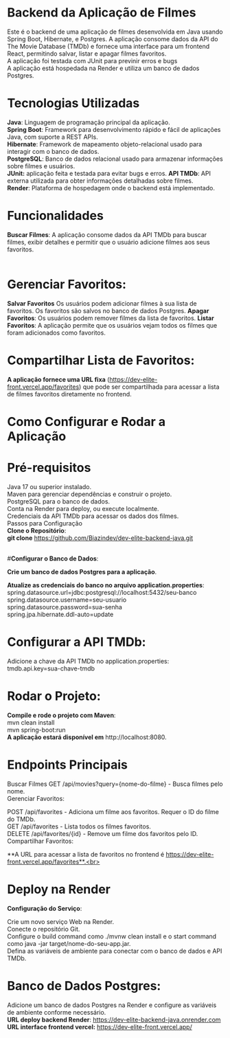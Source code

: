 # **Backend da Aplicação de Filmes**<br>
Este é o backend de uma aplicação de filmes desenvolvida em Java usando Spring Boot, Hibernate, e Postgres. A aplicação consome dados da API do The Movie Database (TMDb) e fornece uma interface para um frontend React, permitindo salvar, listar e apagar filmes favoritos.<br>
A aplicação foi testada com JUnit para previnir erros e bugs<br>
 A aplicação está hospedada na Render e utiliza um banco de dados Postgres.

# **Tecnologias Utilizadas**<br>
**Java**: Linguagem de programação principal da aplicação. <br>
**Spring Boot**: Framework para desenvolvimento rápido e fácil de aplicações Java, com suporte a REST APIs.<br>
**Hibernate**: Framework de mapeamento objeto-relacional usado para interagir com o banco de dados.<br>
**PostgreSQL**: Banco de dados relacional usado para armazenar informações sobre filmes e usuários.<br>
**JUnit:** aplicação feita e testada para evitar bugs e erros.
**API TMDb**: API externa utilizada para obter informações detalhadas sobre filmes.<br>
**Render**: Plataforma de hospedagem onde o backend está implementado.<br>
# **Funcionalidades**<br>
**Buscar Filmes**: A aplicação consome dados da API TMDb para buscar filmes, exibir detalhes e permitir que o usuário adicione filmes aos seus favoritos.<br><br>

# **Gerenciar Favoritos**:<br>

**Salvar Favoritos** Os usuários podem adicionar filmes à sua lista de favoritos. Os favoritos são salvos no banco de dados Postgres.
**Apagar Favoritos**: Os usuários podem remover filmes da lista de favoritos.
**Listar Favoritos**: A aplicação permite que os usuários vejam todos os filmes que foram adicionados como favoritos.
# **Compartilhar Lista de Favoritos**:

**A aplicação fornece uma URL fixa** (https://dev-elite-front.vercel.app/favorites) que pode ser compartilhada para acessar a lista de filmes favoritos diretamente no frontend.<br>
# **Como Configurar e Rodar a Aplicação**<br>
# **Pré-requisitos**<br>
Java 17 ou superior instalado.<br>
Maven para gerenciar dependências e construir o projeto.<br>
PostgreSQL para o banco de dados.<br>
Conta na Render para deploy, ou execute localmente.<br>
Credenciais da API TMDb para acessar os dados dos filmes.<br>
Passos para Configuração<br>
**Clone o Repositório**:<br>
**git clone** https://github.com/Biazindev/dev-elite-backend-java.git <br><br>

#**Configurar o Banco de Dados**:<br>

**Crie um banco de dados Postgres para a aplicação**.<br>

**Atualize as credenciais do banco no arquivo application.properties**:<br>
spring.datasource.url=jdbc:postgresql://localhost:5432/seu-banco<br>
spring.datasource.username=seu-usuario<br>
spring.datasource.password=sua-senha<br>
spring.jpa.hibernate.ddl-auto=update<br>

# **Configurar a API TMDb**:<br>
 Adicione a chave da API TMDb no application.properties:
tmdb.api.key=sua-chave-tmdb<br>

# **Rodar o Projeto**:<br>
**Compile e rode o projeto com Maven**:<br>
mvn clean install<br>
mvn spring-boot:run<br>
**A aplicação estará disponível em** http://localhost:8080.<br>

# **Endpoints Principais**<br>
Buscar Filmes
GET /api/movies?query={nome-do-filme} - Busca filmes pelo nome.<br>
Gerenciar Favoritos:<br>

POST /api/favorites - Adiciona um filme aos favoritos. Requer o ID do filme do TMDb.<br>
GET /api/favorites - Lista todos os filmes favoritos.<br>
DELETE /api/favorites/{id} - Remove um filme dos favoritos pelo ID.<br>
Compartilhar Favoritos:<br>

**A URL para acessar a lista de favoritos no frontend é https://dev-elite-front.vercel.app/favorites**.<br>

# **Deploy na Render**<br>
**Configuração do Serviço**:<br>

Crie um novo serviço Web na Render.<br>
Conecte o repositório Git.<br>
Configure o build command como ./mvnw clean install e o start command como java -jar target/nome-do-seu-app.jar.<br>
Defina as variáveis de ambiente para conectar com o banco de dados e API TMDb.<br>

# **Banco de Dados Postgres:**<br>

Adicione um banco de dados Postgres na Render e configure as variáveis de ambiente conforme necessário.<br>
**URL deploy backend Render**: https://dev-elite-backend-java.onrender.com<br>
**URL interface frontend vercel:** https://dev-elite-front.vercel.app/<br>
